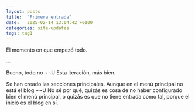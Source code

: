 ```yaml
---
layout: posts
title:  "Primera entrada"
date:   2025-02-14 13:04:42 +0100
categories: site-updates
tags: tag1
---
```

El momento en que empezó todo. 

... 

Bueno, todo no ¬¬U Esta iteración, más bien. 

Se han creado las secciones principales. Aunque en el menú principal no está el blog ¬¬U No sé por qué, quizás es cosa de no haber configurado bien el menú principal, o quizás es que no tiene entrada como tal, porque el inicio es el blog en sí. 
